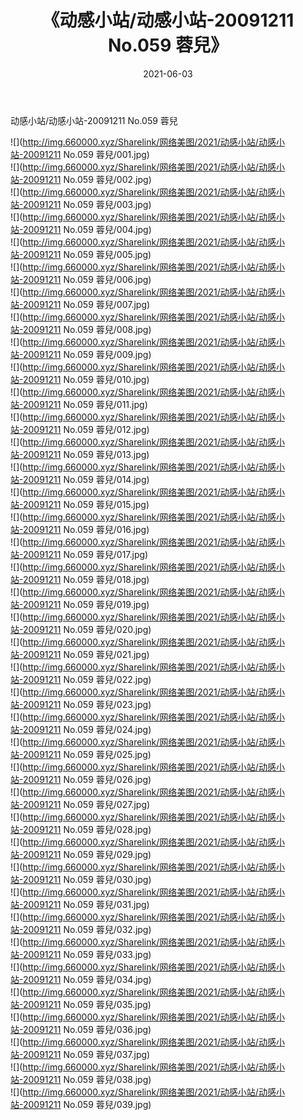 ﻿---
layout: post
title:  《动感小站/动感小站-20091211 No.059 蓉兒》
date:   2021-06-03
img: http://img.660000.xyz/Sharelink/网络美图/2021/动感小站/动感小站-20091211 No.059 蓉兒/000.jpg
categories: [美女, 清纯, 唯美]
---

动感小站/动感小站-20091211 No.059 蓉兒

 ![](http://img.660000.xyz/Sharelink/网络美图/2021/动感小站/动感小站-20091211 No.059 蓉兒/001.jpg) <br>![](http://img.660000.xyz/Sharelink/网络美图/2021/动感小站/动感小站-20091211 No.059 蓉兒/002.jpg) <br>![](http://img.660000.xyz/Sharelink/网络美图/2021/动感小站/动感小站-20091211 No.059 蓉兒/003.jpg) <br>![](http://img.660000.xyz/Sharelink/网络美图/2021/动感小站/动感小站-20091211 No.059 蓉兒/004.jpg) <br>![](http://img.660000.xyz/Sharelink/网络美图/2021/动感小站/动感小站-20091211 No.059 蓉兒/005.jpg) <br>![](http://img.660000.xyz/Sharelink/网络美图/2021/动感小站/动感小站-20091211 No.059 蓉兒/006.jpg) <br>![](http://img.660000.xyz/Sharelink/网络美图/2021/动感小站/动感小站-20091211 No.059 蓉兒/007.jpg) <br>![](http://img.660000.xyz/Sharelink/网络美图/2021/动感小站/动感小站-20091211 No.059 蓉兒/008.jpg) <br>![](http://img.660000.xyz/Sharelink/网络美图/2021/动感小站/动感小站-20091211 No.059 蓉兒/009.jpg) <br>![](http://img.660000.xyz/Sharelink/网络美图/2021/动感小站/动感小站-20091211 No.059 蓉兒/010.jpg) <br>![](http://img.660000.xyz/Sharelink/网络美图/2021/动感小站/动感小站-20091211 No.059 蓉兒/011.jpg) <br>![](http://img.660000.xyz/Sharelink/网络美图/2021/动感小站/动感小站-20091211 No.059 蓉兒/012.jpg) <br>![](http://img.660000.xyz/Sharelink/网络美图/2021/动感小站/动感小站-20091211 No.059 蓉兒/013.jpg) <br>![](http://img.660000.xyz/Sharelink/网络美图/2021/动感小站/动感小站-20091211 No.059 蓉兒/014.jpg) <br>![](http://img.660000.xyz/Sharelink/网络美图/2021/动感小站/动感小站-20091211 No.059 蓉兒/015.jpg) <br>![](http://img.660000.xyz/Sharelink/网络美图/2021/动感小站/动感小站-20091211 No.059 蓉兒/016.jpg) <br>![](http://img.660000.xyz/Sharelink/网络美图/2021/动感小站/动感小站-20091211 No.059 蓉兒/017.jpg) <br>![](http://img.660000.xyz/Sharelink/网络美图/2021/动感小站/动感小站-20091211 No.059 蓉兒/018.jpg) <br>![](http://img.660000.xyz/Sharelink/网络美图/2021/动感小站/动感小站-20091211 No.059 蓉兒/019.jpg) <br>![](http://img.660000.xyz/Sharelink/网络美图/2021/动感小站/动感小站-20091211 No.059 蓉兒/020.jpg) <br>![](http://img.660000.xyz/Sharelink/网络美图/2021/动感小站/动感小站-20091211 No.059 蓉兒/021.jpg) <br>![](http://img.660000.xyz/Sharelink/网络美图/2021/动感小站/动感小站-20091211 No.059 蓉兒/022.jpg) <br>![](http://img.660000.xyz/Sharelink/网络美图/2021/动感小站/动感小站-20091211 No.059 蓉兒/023.jpg) <br>![](http://img.660000.xyz/Sharelink/网络美图/2021/动感小站/动感小站-20091211 No.059 蓉兒/024.jpg) <br>![](http://img.660000.xyz/Sharelink/网络美图/2021/动感小站/动感小站-20091211 No.059 蓉兒/025.jpg) <br>![](http://img.660000.xyz/Sharelink/网络美图/2021/动感小站/动感小站-20091211 No.059 蓉兒/026.jpg) <br>![](http://img.660000.xyz/Sharelink/网络美图/2021/动感小站/动感小站-20091211 No.059 蓉兒/027.jpg) <br>![](http://img.660000.xyz/Sharelink/网络美图/2021/动感小站/动感小站-20091211 No.059 蓉兒/028.jpg) <br>![](http://img.660000.xyz/Sharelink/网络美图/2021/动感小站/动感小站-20091211 No.059 蓉兒/029.jpg) <br>![](http://img.660000.xyz/Sharelink/网络美图/2021/动感小站/动感小站-20091211 No.059 蓉兒/030.jpg) <br>![](http://img.660000.xyz/Sharelink/网络美图/2021/动感小站/动感小站-20091211 No.059 蓉兒/031.jpg) <br>![](http://img.660000.xyz/Sharelink/网络美图/2021/动感小站/动感小站-20091211 No.059 蓉兒/032.jpg) <br>![](http://img.660000.xyz/Sharelink/网络美图/2021/动感小站/动感小站-20091211 No.059 蓉兒/033.jpg) <br>![](http://img.660000.xyz/Sharelink/网络美图/2021/动感小站/动感小站-20091211 No.059 蓉兒/034.jpg) <br>![](http://img.660000.xyz/Sharelink/网络美图/2021/动感小站/动感小站-20091211 No.059 蓉兒/035.jpg) <br>![](http://img.660000.xyz/Sharelink/网络美图/2021/动感小站/动感小站-20091211 No.059 蓉兒/036.jpg) <br>![](http://img.660000.xyz/Sharelink/网络美图/2021/动感小站/动感小站-20091211 No.059 蓉兒/037.jpg) <br>![](http://img.660000.xyz/Sharelink/网络美图/2021/动感小站/动感小站-20091211 No.059 蓉兒/038.jpg) <br>![](http://img.660000.xyz/Sharelink/网络美图/2021/动感小站/动感小站-20091211 No.059 蓉兒/039.jpg) <br>